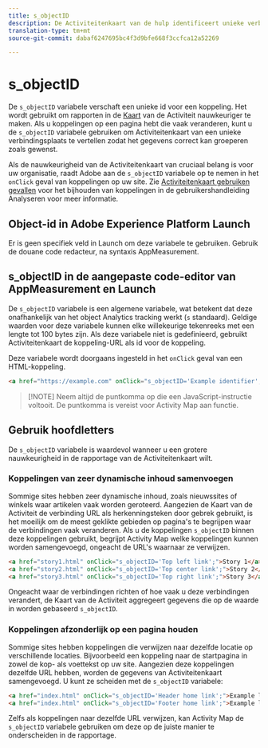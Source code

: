 ```yaml
---
title: s_objectID
description: De Activiteitenkaart van de hulp identificeert unieke verbindingen op uw plaats.
translation-type: tm+mt
source-git-commit: dabaf6247695bc4f3d9bfe668f3ccfca12a52269

---
```



# s_objectID

De `s_objectID` variabele verschaft een unieke id voor een koppeling. Het wordt gebruikt om rapporten in de [Kaart](/help/analyze/activity-map/activity-map.md) van de Activiteit nauwkeuriger te maken. Als u koppelingen op een pagina hebt die vaak veranderen, kunt u de `s_objectID` variabele gebruiken om Activiteitenkaart van een unieke verbindingsplaats te vertellen zodat het gegevens correct kan groeperen zoals gewenst.

Als de nauwkeurigheid van de Activiteitenkaart van cruciaal belang is voor uw organisatie, raadt Adobe aan de `s_objectID` variabele op te nemen in het `onClick` geval van koppelingen op uw site. Zie [Activiteitenkaart gebruiken gevallen](/help/analyze/activity-map/activitymap-link-tracking/activitymap-link-tracking-use-case.md) voor het bijhouden van koppelingen in de gebruikershandleiding Analyseren voor meer informatie.

## Object-id in Adobe Experience Platform Launch

Er is geen specifiek veld in Launch om deze variabele te gebruiken. Gebruik de douane code redacteur, na syntaxis AppMeasurement.

## s_objectID in de aangepaste code-editor van AppMeasurement en Launch

De `s_objectID` variabele is een algemene variabele, wat betekent dat deze onafhankelijk van het object Analytics tracking werkt (`s` standaard). Geldige waarden voor deze variabele kunnen elke willekeurige tekenreeks met een lengte tot 100 bytes zijn. Als deze variabele niet is gedefinieerd, gebruikt Activiteitenkaart de koppeling-URL als id voor de koppeling.

Deze variabele wordt doorgaans ingesteld in het `onClick` geval van een HTML-koppeling.

```HTML
<a href="https://example.com" onClick="s_objectID='Example identifier';">Example link</a>
```

>[!NOTE] Neem altijd de puntkomma op die een JavaScript-instructie voltooit. De puntkomma is vereist voor Activity Map aan functie.

## Gebruik hoofdletters

De `s_objectID` variabele is waardevol wanneer u een grotere nauwkeurigheid in de rapportage van de Activiteitenkaart wilt.

### Koppelingen van zeer dynamische inhoud samenvoegen

Sommige sites hebben zeer dynamische inhoud, zoals nieuwssites of winkels waar artikelen vaak worden geroteerd. Aangezien de Kaart van de Activiteit de verbinding URL als herkenningsteken door gebrek gebruikt, is het moeilijk om de meest geklikte gebieden op pagina&#39;s te begrijpen waar de verbindingen vaak veranderen. Als u de koppelingen `s_objectID` binnen deze koppelingen gebruikt, begrijpt Activity Map welke koppelingen kunnen worden samengevoegd, ongeacht de URL&#39;s waarnaar ze verwijzen.

```HTML
<a href="story1.html" onClick="s_objectID='Top left link';">Story 1</a>
<a href="story2.html" onClick="s_objectID='Top center link';">Story 2</a>
<a href="story3.html" onClick="s_objectID='Top right link';">Story 3</a>
```

Ongeacht waar de verbindingen richten of hoe vaak u deze verbindingen verandert, de Kaart van de Activiteit aggregeert gegevens die op de waarde in worden gebaseerd `s_objectID`.

### Koppelingen afzonderlijk op een pagina houden

Sommige sites hebben koppelingen die verwijzen naar dezelfde locatie op verschillende locaties. Bijvoorbeeld een koppeling naar de startpagina in zowel de kop- als voettekst op uw site. Aangezien deze koppelingen dezelfde URL hebben, worden de gegevens van Activiteitenkaart samengevoegd. U kunt ze scheiden met de `s_objectID` variabele:

```HTML
<a href="index.html" onClick="s_objectID='Header home link';">Example link in Header</a>
<a href="index.html" onClick="s_objectID='Footer home link';">Example link in Footer</a>
```

Zelfs als koppelingen naar dezelfde URL verwijzen, kan Activity Map de `s_objectID` variabele gebruiken om deze op de juiste manier te onderscheiden in de rapportage.
